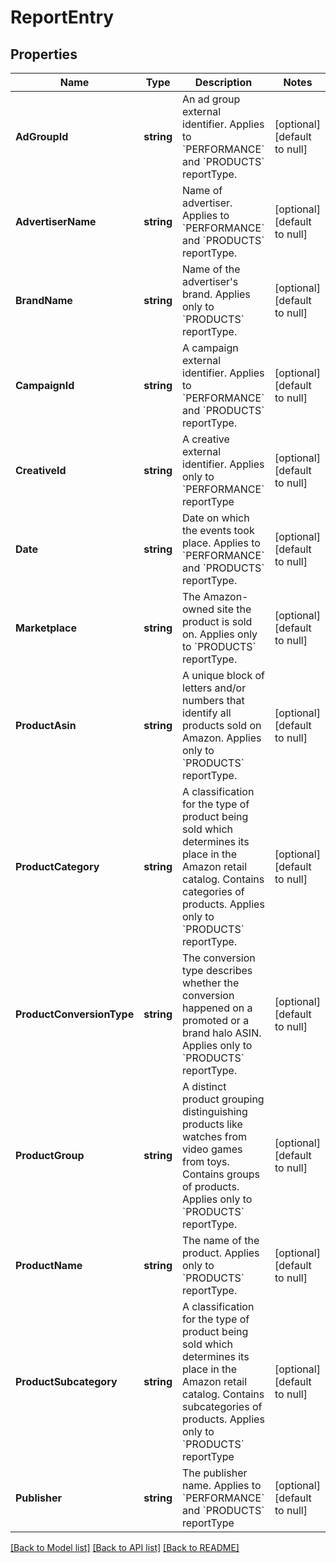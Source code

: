 # ReportEntry

## Properties
Name | Type | Description | Notes
------------ | ------------- | ------------- | -------------
**AdGroupId** | **string** | An ad group external identifier. Applies to &#x60;PERFORMANCE&#x60; and &#x60;PRODUCTS&#x60; reportType. | [optional] [default to null]
**AdvertiserName** | **string** | Name of advertiser. Applies to &#x60;PERFORMANCE&#x60; and &#x60;PRODUCTS&#x60; reportType. | [optional] [default to null]
**BrandName** | **string** | Name of the advertiser&#x27;s brand. Applies only to &#x60;PRODUCTS&#x60; reportType. | [optional] [default to null]
**CampaignId** | **string** | A campaign external identifier. Applies to &#x60;PERFORMANCE&#x60; and &#x60;PRODUCTS&#x60; reportType. | [optional] [default to null]
**CreativeId** | **string** | A creative external identifier. Applies only to &#x60;PERFORMANCE&#x60; reportType | [optional] [default to null]
**Date** | **string** | Date on which the events took place. Applies to &#x60;PERFORMANCE&#x60; and &#x60;PRODUCTS&#x60; reportType. | [optional] [default to null]
**Marketplace** | **string** | The Amazon-owned site the product is sold on. Applies only to &#x60;PRODUCTS&#x60; reportType. | [optional] [default to null]
**ProductAsin** | **string** | A unique block of letters and/or numbers that identify all products sold on Amazon. Applies only to &#x60;PRODUCTS&#x60; reportType. | [optional] [default to null]
**ProductCategory** | **string** | A classification for the type of product being sold which determines its place in the Amazon retail catalog. Contains categories of products. Applies only to &#x60;PRODUCTS&#x60; reportType. | [optional] [default to null]
**ProductConversionType** | **string** | The conversion type describes whether the conversion happened on a promoted or a brand halo ASIN. Applies only to &#x60;PRODUCTS&#x60; reportType. | [optional] [default to null]
**ProductGroup** | **string** | A distinct product grouping distinguishing products like watches from video games from toys. Contains groups of products. Applies only to &#x60;PRODUCTS&#x60; reportType. | [optional] [default to null]
**ProductName** | **string** | The name of the product. Applies only to &#x60;PRODUCTS&#x60; reportType. | [optional] [default to null]
**ProductSubcategory** | **string** | A classification for the type of product being sold which determines its place in the Amazon retail catalog. Contains subcategories of products. Applies only to &#x60;PRODUCTS&#x60; reportType | [optional] [default to null]
**Publisher** | **string** | The publisher name. Applies to &#x60;PERFORMANCE&#x60; and &#x60;PRODUCTS&#x60; reportType | [optional] [default to null]

[[Back to Model list]](../README.md#documentation-for-models) [[Back to API list]](../README.md#documentation-for-api-endpoints) [[Back to README]](../README.md)

